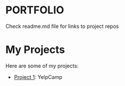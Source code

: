 # PORTFOLIO
Check readme.md file for links to project repos
# My Projects

Here are some of my projects:

- [Project 1](https://github.com/Unemployed2025/YELPCAMP):  YelpCamp
